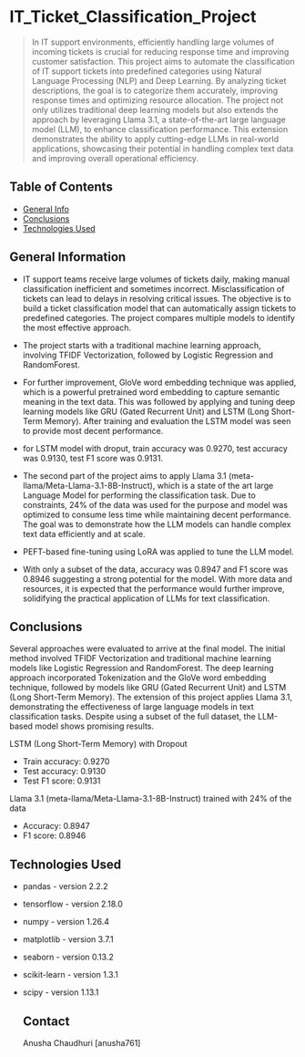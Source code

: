# IT_Ticket_Classification_Project
> In IT support environments, efficiently handling large volumes of incoming tickets is crucial for reducing response time and improving customer satisfaction. This project aims to automate the classification of IT support tickets into predefined categories using Natural Language Processing (NLP) and Deep Learning. By analyzing ticket descriptions, the goal is to categorize them accurately, improving response times and optimizing resource allocation. The project not only utilizes traditional deep learning models but also extends the approach by leveraging Llama 3.1, a state-of-the-art large language model (LLM), to enhance classification performance. This extension demonstrates the ability to apply cutting-edge LLMs in real-world applications, showcasing their potential in handling complex text data and improving overall operational efficiency.


## Table of Contents
* [General Info](#general-information)
* [Conclusions](#conclusions)
* [Technologies Used](#technologies-used)



## General Information
- IT support teams receive large volumes of tickets daily, making manual classification inefficient and sometimes incorrect. Misclassification of tickets can lead to delays in resolving critical issues. The objective is to build a ticket classification model that can automatically assign tickets to predefined categories. The project compares multiple models to identify the most effective approach.
- The project starts with a traditional machine learning approach, involving TFIDF Vectorization, followed by Logistic Regression and RandomForest.
- For further improvement, GloVe word embedding technique was applied, which is a powerful pretrained word embedding to capture semantic meaning in the text data. This was followed by applying and tuning deep learning models like GRU (Gated Recurrent Unit) and LSTM (Long Short-Term Memory). After training and evaluation the LSTM model was seen to provide most decent performance.
- for LSTM model with droput, train accuracy was 0.9270, test accuracy was 0.9130, test F1 score was 0.9131.
  
- The second part of the project aims to apply Llama 3.1 (meta-llama/Meta-Llama-3.1-8B-Instruct), which is a state of the art large Language Model for performing the classification task. Due to constraints, 24% of the data was used for the purpose and model was optimized to consume less time while maintaining decent performance. The goal was to demonstrate how the LLM models can handle complex text data efficiently and at scale.
- PEFT-based fine-tuning using LoRA was applied to tune the LLM model.
- With only a subset of the data, accuracy was 0.8947 and F1 score was 0.8946 suggesting a strong potential for the model. With more data and resources, it is expected that the performance would further improve, solidifying the practical application of LLMs for text classification.


## Conclusions
Several approaches were evaluated to arrive at the final model. The initial method involved TFIDF Vectorization and traditional machine learning models like Logistic Regression and RandomForest. The deep learning approach incorporated Tokenization and the GloVe word embedding technique, followed by models like GRU (Gated Recurrent Unit) and LSTM (Long Short-Term Memory). The extension of this project applies Llama 3.1, demonstrating the effectiveness of large language models in text classification tasks. Despite using a subset of the full dataset, the LLM-based model shows promising results.

LSTM (Long Short-Term Memory) with Dropout

- Train accuracy: 0.9270
- Test accuracy: 0.9130
- Test F1 score: 0.9131

Llama 3.1 (meta-llama/Meta-Llama-3.1-8B-Instruct) trained with 24% of the data

- Accuracy: 0.8947
- F1 score: 0.8946


## Technologies Used
- pandas - version 2.2.2
- tensorflow - version 2.18.0
- numpy - version 1.26.4
- matplotlib - version 3.7.1
- seaborn - version 0.13.2
- scikit-learn - version 1.3.1
- scipy - version 1.13.1



  ## Contact
  Anusha Chaudhuri [anusha761]
